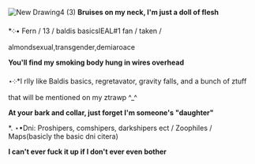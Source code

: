 ![New Drawing4 (3)](https://github.com/user-attachments/assets/8ad2f5bf-11a6-4fc3-9db4-6b9ae7797d27)
**Bruises on my neck, I'm just a doll of flesh**

*༶• Fern / 13 / baldis basicsIEAL#1 fan / taken / almondsexual,transgender,demiaroace

**You'll find my smoking body hung in wires overhead**

⋆༶*I rlly like Baldis basics, regretavator, gravity falls, and a bunch of ztuff that will be mentioned on my ztrawp ^_^
 
**At your bark and collar, just forget I'm someone's "daughter"**

*. ⋆•Dni: Proshipers, comshipers, darkshipers ect / Zoophiles / Maps(basicly the basic dni citera)

**I can't ever fuck it up if I don't ever even bother**
